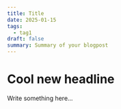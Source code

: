 ```yaml
---
title: Title
date: 2025-01-15
tags:
  - tag1
draft: false
summary: Summary of your blogpost
---
```


# Cool new headline

Write something here...